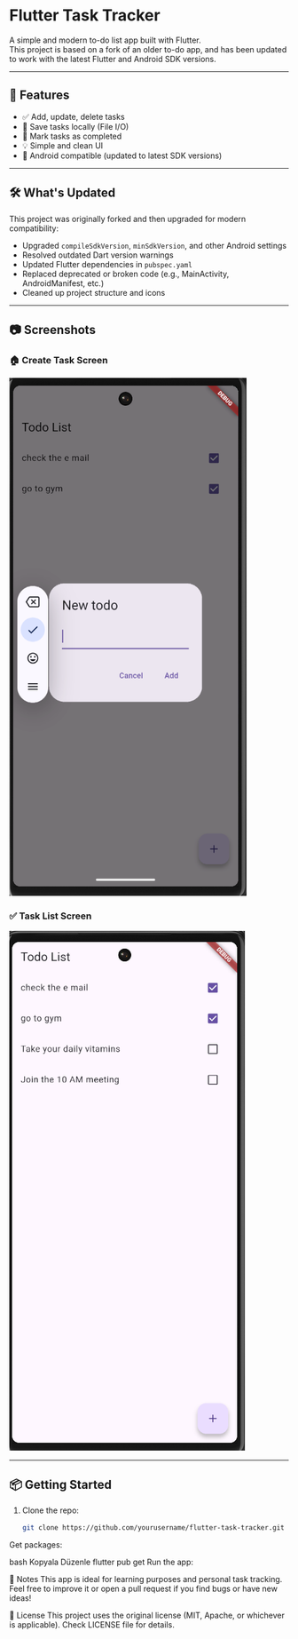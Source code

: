 # Flutter Task Tracker

A simple and modern to-do list app built with Flutter.  
This project is based on a fork of an older to-do app, and has been updated to work with the latest Flutter and Android SDK versions.

---

## 🚀 Features

- ✅ Add, update, delete tasks
- 📁 Save tasks locally (File I/O)
- 📌 Mark tasks as completed
- 💡 Simple and clean UI
- 📱 Android compatible (updated to latest SDK versions)

---

## 🛠 What's Updated

This project was originally forked and then upgraded for modern compatibility:

- Upgraded `compileSdkVersion`, `minSdkVersion`, and other Android settings
- Resolved outdated Dart version warnings
- Updated Flutter dependencies in `pubspec.yaml`
- Replaced deprecated or broken code (e.g., MainActivity, AndroidManifest, etc.)
- Cleaned up project structure and icons

---

## 📷 Screenshots

### 🏠 Create Task Screen
![Screenshot 1](assets/Sc1.png)

### ✅ Task List Screen  
![Screenshot 2](assets/Sc2.png)

---

## 📦 Getting Started

1. Clone the repo:
   ```bash
   git clone https://github.com/yourusername/flutter-task-tracker.git
Get packages:

bash
Kopyala
Düzenle
flutter pub get
Run the app:

💬 Notes
This app is ideal for learning purposes and personal task tracking.
Feel free to improve it or open a pull request if you find bugs or have new ideas!

📄 License
This project uses the original license (MIT, Apache, or whichever is applicable). Check LICENSE file for details.
